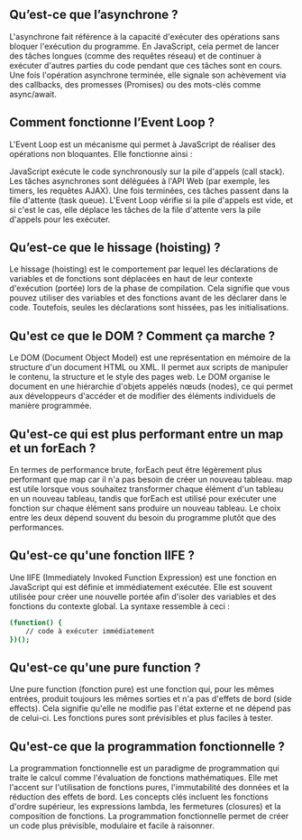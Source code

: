 ## Qu’est-ce que l’asynchrone ?

L'asynchrone fait référence à la capacité d'exécuter des opérations sans bloquer l'exécution du programme. En JavaScript, cela permet de lancer des tâches longues (comme des requêtes réseau) et de continuer à exécuter d'autres parties du code pendant que ces tâches sont en cours. Une fois l'opération asynchrone terminée, elle signale son achèvement via des callbacks, des promesses (Promises) ou des mots-clés comme async/await.

## Comment fonctionne l’Event Loop ?

L'Event Loop est un mécanisme qui permet à JavaScript de réaliser des opérations non bloquantes. Elle fonctionne ainsi :

JavaScript exécute le code synchronously sur la pile d'appels (call stack).
Les tâches asynchrones sont déléguées à l'API Web (par exemple, les timers, les requêtes AJAX).
Une fois terminées, ces tâches passent dans la file d'attente (task queue).
L'Event Loop vérifie si la pile d'appels est vide, et si c'est le cas, elle déplace les tâches de la file d'attente vers la pile d'appels pour les exécuter.

## Qu’est-ce que le hissage (hoisting) ?

Le hissage (hoisting) est le comportement par lequel les déclarations de variables et de fonctions sont déplacées en haut de leur contexte d'exécution (portée) lors de la phase de compilation. Cela signifie que vous pouvez utiliser des variables et des fonctions avant de les déclarer dans le code. Toutefois, seules les déclarations sont hissées, pas les initialisations.

## Qu'est ce que le DOM ? Comment ça marche ?

Le DOM (Document Object Model) est une représentation en mémoire de la structure d'un document HTML ou XML. Il permet aux scripts de manipuler le contenu, la structure et le style des pages web. Le DOM organise le document en une hiérarchie d'objets appelés nœuds (nodes), ce qui permet aux développeurs d'accéder et de modifier des éléments individuels de manière programmée.

## Qu'est-ce qui est plus performant entre un map et un forEach ?

En termes de performance brute, forEach peut être légèrement plus performant que map car il n'a pas besoin de créer un nouveau tableau. map est utile lorsque vous souhaitez transformer chaque élément d'un tableau en un nouveau tableau, tandis que forEach est utilisé pour exécuter une fonction sur chaque élément sans produire un nouveau tableau. Le choix entre les deux dépend souvent du besoin du programme plutôt que des performances.

## Qu'est-ce qu'une fonction IIFE ?

Une IIFE (Immediately Invoked Function Expression) est une fonction en JavaScript qui est définie et immédiatement exécutée. Elle est souvent utilisée pour créer une nouvelle portée afin d'isoler des variables et des fonctions du contexte global. La syntaxe ressemble à ceci :

```bash
(function() {
    // code à exécuter immédiatement
})();
```

## Qu'est-ce qu'une pure function ?

Une pure function (fonction pure) est une fonction qui, pour les mêmes entrées, produit toujours les mêmes sorties et n'a pas d'effets de bord (side effects). Cela signifie qu'elle ne modifie pas l'état externe et ne dépend pas de celui-ci. Les fonctions pures sont prévisibles et plus faciles à tester.

## Qu'est-ce que la programmation fonctionnelle ?

La programmation fonctionnelle est un paradigme de programmation qui traite le calcul comme l'évaluation de fonctions mathématiques. Elle met l'accent sur l'utilisation de fonctions pures, l'immutabilité des données et la réduction des effets de bord. Les concepts clés incluent les fonctions d'ordre supérieur, les expressions lambda, les fermetures (closures) et la composition de fonctions. La programmation fonctionnelle permet de créer un code plus prévisible, modulaire et facile à raisonner.
